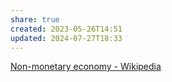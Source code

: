 ```yaml
---
share: true
created: 2023-05-26T14:51
updated: 2024-07-27T18:33
---
```

[Non-monetary economy - Wikipedia](https://en.wikipedia.org/wiki/Non-monetary_economy)
